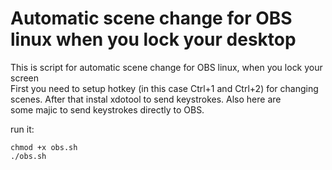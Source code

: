 Automatic scene change for OBS linux when you lock your desktop
===============================================================

This is script for automatic scene change for OBS linux, when you lock your screen  
First you need to setup hotkey (in this case Ctrl+1 and Ctrl+2) for changing  
scenes. After that instal xdotool to send keystrokes. Also here are  
some majic to send keystrokes directly to OBS.  
  
run it:  
```
chmod +x obs.sh 
./obs.sh 
```
